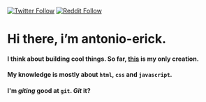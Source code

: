 [![Twitter Follow](https://img.shields.io/twitter/follow/im_antonioerick?label=Follow&logo=twitter)](https://twitter.com/im_antonioerick)
[![Reddit Follow](https://img.shields.io/twitter/follow/im_antonioerick?label=Follow&logo=reddit)](https://www.reddit.com/user/antonio-erick)

# Hi there, i’m antonio-erick.

#### I think about building cool things. So far, [this](https://antonio-erick.github.io/website/) is my only creation.
#### My knowledge is mostly about `html`, `css` and `javascript`.
#### I'm *giting* good at `git`. *Git* it?

